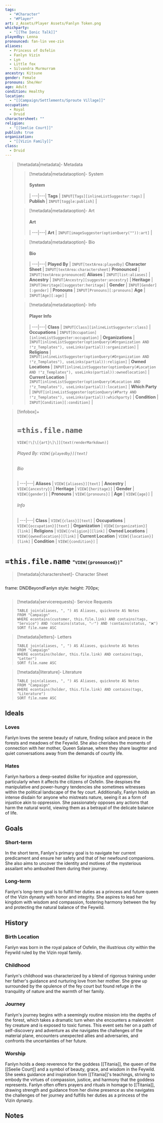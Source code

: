 ```yaml
---
tags:
  - "#Character"
  - "#Player"
art: z_Assets/Player Assets/Fanlyn Token.png
whichparty:
  - "[[The Ionic Talk]]"
playedby: Lenna
pronounced: fan-lin vee-zin
aliases:
  - Princess of Osfelin
  - Fanlyn Vizin
  - Lyn
  - Little fox
  - Silvandra Murmurram
ancestry: Kitsune
gender: Female
pronouns: She/Her
age: Adult
condition: Healthy
location:
  - "[[Campaign/Settlements/Sproute Village]]"
occupation:
  - Royal
  - Druid
charactersheet: ""
religion:
  - "[[Seelie Court]]"
publish: true
organization:
  - "[[Vizin Family]]"
class:
  - Druid
---
```

> [!metadata|metadata]- Metadata 
>> [!metadata|metadataoption]- System
>> #### System
>>  |
>> ---|---|
> **Tags** | `INPUT[Tags][inlineListSuggester:tags]` |
> **Publish** | `INPUT[toggle:publish]` |
>
>
>> [!metadata|metadataoption]- Art
>> #### Art
>>  |
>>---|---|
>> **Art** | `INPUT[imageSuggester(optionQuery("")):art]` |
>
>> [!metadata|metadataoption]- Bio
>> #### Bio
>>  |
>>---|---|
>> **Played By** |  `INPUT[textArea:playedby]`
>> **Character Sheet** |  `INPUT[textArea:charactersheet]`
>> **Pronounced** |  `INPUT[textArea:pronounced]`
>> **Aliases** | `INPUT[list:aliases]` |
>> **Ancestry** | `INPUT[Ancestry][suggester:ancestry]` |
>> **Heritage** | `INPUT[Heritage][suggester:heritage]` |
>> **Gender** | `INPUT[Gender][:gender]` |
>> **Pronouns** | `INPUT[Pronouns][:pronouns]`
>> **Age** | `INPUT[Age][:age]` |
>
>> [!metadata|metadataoption]- Info
>> #### Player Info
>>  |
>>---|---|
>> **Class** | `INPUT[Class][inlineListSuggester:class]` |
>> **Occupations** | `INPUT[Occupation][inlineListSuggester:occupation]` |
>> **Organizations** | `INPUT[inlineListSuggester(optionQuery(#Organization AND !"z_Templates"), useLinks(partial)):organization]` |
>> **Religions** | `INPUT[inlineListSuggester(optionQuery(#Organization AND !"z_Templates"), useLinks(partial)):religion]` |
>> **Owned Locations** | `INPUT[inlineListSuggester(optionQuery(#Location AND !"z_Templates"), useLinks(partial)):ownedlocation]` |
>> **Current Location** | `INPUT[inlineListSuggester(optionQuery(#Location AND !"z_Templates"), useLinks(partial)):location]` |
>> **Which Party** | `INPUT[inlineListSuggester(optionQuery(#Party AND !"z_Templates"), useLinks(partial)):whichparty]` |
>> **Condition** | `INPUT[Condition][:condition]` |

> [!infobox]+
> # `=this.file.name`
> `VIEW[!\[\[{art}\]\]][text(renderMarkdown)]`
> ###### Played By: `VIEW[{playedby}][text]`
> ###### Bio
>  |
> ---|---|
> **Aliases** | `VIEW[{aliases}][text]` |
> **Ancestry** | `VIEW[{ancestry}]` |
> **Heritage** | `VIEW[{heritage}]` |
> **Gender** | `VIEW[{gender}]` |
> **Pronouns** | `VIEW[{pronouns}]` |
> **Age** | `VIEW[{age}]` |
> ###### Info
>  |
> ---|---|
> **Class** | `VIEW[{class}][text]` |
> **Occupations** | `VIEW[{occupation}][text]` |
> **Organization** | `VIEW[{organization}][link]` |
> **Religions** | `VIEW[{religion}][link]` |
> **Owned Locations** | `VIEW[{ownedlocation}][link]` |
> **Current Location** | `VIEW[{location}][link]` |
> **Condition** | `VIEW[{condition}]` |

# **`=this.file.name`** <span style="font-size: medium">"`VIEW[{pronounced}]`"</span>

> [!metadata|charactersheet]- Character Sheet
>>```custom-frames
frame: DNDBeyondFanlyn
style: height: 700px;
>```
 
> [!metadata|servicerequests]- Service Requests
> ```dataview
> TABLE join(aliases, ", ") AS Aliases, quicknote AS Notes
> FROM "Campaign"
> WHERE econtains(customer, this.file.link) AND contains(tags, "Service") AND !contains(status, "✅") AND !contains(status, "❌")
> SORT file.name ASC

> [!metadata|letters]- Letters
> ```dataview
> TABLE join(aliases, ", ") AS Aliases, quicknote AS Notes
> FROM "Campaign"
> WHERE econtains(holder, this.file.link) AND contains(tags, "Letter")
> SORT file.name ASC

> [!metadata|literature]- Literature
> ```dataview
> TABLE join(aliases, ", ") AS Aliases, quicknote AS Notes
> FROM "Campaign"
> WHERE econtains(holder, this.file.link) AND contains(tags, "Literature")
> SORT file.name ASC

## Ideals
### Loves

Fanlyn loves the serene beauty of nature, finding solace and peace in the forests and meadows of the Feywild. She also cherishes the moments of connection with her mother, Queen Salanae, where they share laughter and quiet conversations away from the demands of courtly life.

### Hates

Fanlyn harbors a deep-seated dislike for injustice and oppression, particularly when it affects the citizens of Osfelin. She despises the manipulative and power-hungry tendencies she sometimes witnesses within the political landscape of the fey court. Additionally, Fanlyn holds an intense disdain for anyone who mistreats nature, seeing it as a form of injustice akin to oppression. She passionately opposes any actions that harm the natural world, viewing them as a betrayal of the delicate balance of life.

## Goals
### Short-term

In the short term, Fanlyn's primary goal is to navigate her current predicament and ensure her safety and that of her newfound companions. She also aims to uncover the identity and motives of the mysterious assailant who ambushed them during their journey.

### Long-term

Fanlyn's long-term goal is to fulfill her duties as a princess and future queen of the Vizin dynasty with honor and integrity. She aspires to lead her kingdom with wisdom and compassion, fostering harmony between the fey and protecting the natural balance of the Feywild.

## History
### Birth Location

Fanlyn was born in the royal palace of Osfelin, the illustrious city within the Feywild ruled by the Vizin royal family.

### Childhood

Fanlyn's childhood was characterized by a blend of rigorous training under her father's guidance and nurturing love from her mother. She grew up surrounded by the opulence of the fey court but found refuge in the tranquility of nature and the warmth of her family.

### Journey

Fanlyn's journey begins with a seemingly routine mission into the depths of the forest, which takes a dramatic turn when she encounters a malevolent fey creature and is exposed to toxic fumes. This event sets her on a path of self-discovery and adventure as she navigates the challenges of the material plane, encounters unexpected allies and adversaries, and confronts the uncertainties of her future.

### Worship

Fanlyn holds a deep reverence for the goddess [[Titania]], the queen of the [[Seelie Court]] and a symbol of beauty, grace, and wisdom in the Feywild. She seeks guidance and inspiration from [[Titania]]'s teachings, striving to embody the virtues of compassion, justice, and harmony that the goddess represents. Fanlyn often offers prayers and rituals in homage to [[Titania]], drawing strength and guidance from her divine presence as she navigates the challenges of her journey and fulfills her duties as a princess of the Vizin dynasty.

## Notes
